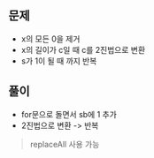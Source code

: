 ## 문제
- x의 모든 0을 제거
- x의 길이가 c일 때 c를 2진법으로 변환
- s가 1이 될 때 까지 반복

## 풀이
- for문으로 돌면서 sb에 1 추가
- 2진법으로 변환 -> 반복
> replaceAll 사용 가능
